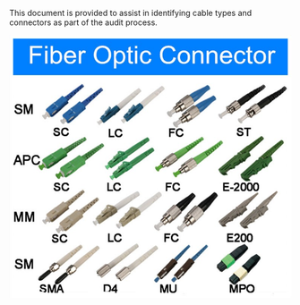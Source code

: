 This document is provided to assist in identifying cable types and connectors as part of the audit process.

![Fiber Cable Ends](../img/FiberOpticConnectors.jpg)


